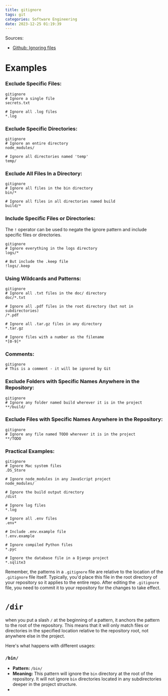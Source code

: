 ```yaml
---
title: gitignore
tags: git
categories: Software Engineering
date: 2023-12-25 01:19:39
---
```



Sources: 

* [Github: Ignoring files](https://docs.github.com/en/get-started/getting-started-with-git/ignoring-files)

<!--more-->

# Examples

### Exclude Specific Files:

```
gitignore
# Ignore a single file
secrets.txt

# Ignore all .log files
*.log
```

### Exclude Specific Directories:

```
gitignore
# Ignore an entire directory
node_modules/

# Ignore all directories named 'temp'
temp/
```

### Exclude All Files In a Directory:

```
gitignore
# Ignore all files in the bin directory
bin/*

# Ignore all files in all directories named build
build/*
```

### Include Specific Files or Directories:

The `!` operator can be used to negate the ignore pattern and include specific files or directories.

```
gitignore
# Ignore everything in the logs directory
logs/*

# But include the .keep file
!logs/.keep
```

### Using Wildcards and Patterns:

```
gitignore
# Ignore all .txt files in the doc/ directory
doc/*.txt

# Ignore all .pdf files in the root directory (but not in subdirectories)
/*.pdf

# Ignore all .tar.gz files in any directory
*.tar.gz

# Ignore files with a number as the filename
*[0-9]*
```

### Comments:

```
gitignore
# This is a comment - it will be ignored by Git
```

### Exclude Folders with Specific Names Anywhere in the Repository:

```
gitignore
# Ignore any folder named build wherever it is in the project
**/build/
```

### Exclude Files with Specific Names Anywhere in the Repository:

```
gitignore
# Ignore any file named TODO wherever it is in the project
**/TODO
```

### Practical Examples:

```
gitignore
# Ignore Mac system files
.DS_Store

# Ignore node_modules in any JavaScript project
node_modules/

# Ignore the build output directory
/dist

# Ignore log files
*.log

# Ignore all .env files
.env*

# Include .env.example file
!.env.example

# Ignore compiled Python files
*.pyc

# Ignore the database file in a Django project
*.sqlite3
```

Remember, the patterns in a `.gitignore` file are relative to the location of the `.gitignore` file itself. Typically, you'd place this file in the root directory of your repository so it applies to the entire repo. After editing the `.gitignore` file, you need to commit it to your repository for the changes to take effect.

# `/dir`

when you put a slash `/` at the beginning of a pattern, it anchors the pattern to the root of the repository. This means that it will only match files or directories in the specified location relative to the repository root, not anywhere else in the project.

Here's what happens with different usages:

### `/bin/`

- **Pattern:** `/bin/`
- **Meaning:** This pattern will ignore the `bin` directory at the root of the repository. It will not ignore `bin` directories located in any subdirectories deeper in the project structure.
- 
